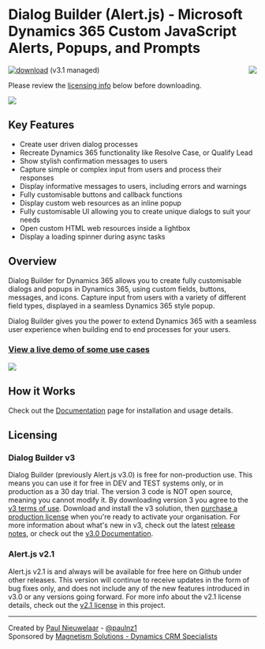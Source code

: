 # Dialog Builder (Alert.js) - Microsoft Dynamics 365 Custom JavaScript Alerts, Popups, and Prompts
[![download](https://user-images.githubusercontent.com/14048382/27844360-c7ea9670-6174-11e7-8658-80d356c1ba8f.png)](https://github.com/PaulNieuwelaar/alertjs/releases/download/v3.1/AlertJS_3_1_0_managed.zip) (v3.1 managed) [<img align="right" src="https://user-images.githubusercontent.com/14048382/29433676-4eb13ea6-83f4-11e7-8c07-eca514b1b197.png"/>](https://github.com/PaulNieuwelaar/alertjs/wiki/Documentation-v3.0)

Please review the [licensing info](#licensing) below before downloading.

![](https://user-images.githubusercontent.com/14048382/86217559-c1139100-bbd3-11ea-9dd1-edf455430eac.png)

## Key Features

* Create user driven dialog processes
* Recreate Dynamics 365 functionality like Resolve Case, or Qualify Lead
* Show stylish confirmation messages to users
* Capture simple or complex input from users and process their responses
* Display informative messages to users, including errors and warnings
* Fully customisable buttons and callback functions
* Display custom web resources as an inline popup
* Fully customisable UI allowing you to create unique dialogs to suit your needs
* Open custom HTML web resources inside a lightbox
* Display a loading spinner during async tasks

## Overview

Dialog Builder for Dynamics 365 allows you to create fully customisable dialogs and popups in Dynamics 365, using custom fields, buttons, messages, and icons. Capture input from users with a variety of different field types, displayed in a seamless Dynamics 365 style popup.

Dialog Builder gives you the power to extend Dynamics 365 with a seamless user experience when building end to end processes for your users.

### [View a live demo of some use cases](https://paulnieuwelaar.github.io/alertjs/AlertJS/Sample/html/demo.html)

![](https://user-images.githubusercontent.com/14048382/86217379-827dd680-bbd3-11ea-9b30-2f3a2262c619.png)

## How it Works
Check out the [Documentation](https://github.com/PaulNieuwelaar/alertjs/wiki/Documentation-v3.0) page for installation and usage details.

## Licensing

### Dialog Builder v3
Dialog Builder (previously Alert.js v3.0) is free for non-production use. This means you can use it for free in DEV and TEST systems only, or in production as a 30 day trial. The version 3 code is NOT open source, meaning you cannot modify it. By downloading version 3 you agree to the [v3 terms of use](https://github.com/PaulNieuwelaar/alertjs/blob/master/license.md). Download and install the v3 solution, then [purchase a production license](https://www.magnetismsolutions.com/our-products/alertjs-alert-popup-for-d365) when you're ready to activate your organisation.
For more information about what's new in v3, check out the latest [release notes](https://github.com/PaulNieuwelaar/alertjs/releases), or check out the [v3.0 Documentation](https://github.com/PaulNieuwelaar/alertjs/wiki/Documentation-v3.0).

### Alert.js v2.1
Alert.js v2.1 is and always will be available for free here on Github under other releases. This version will continue to receive updates in the form of bug fixes only, and does not include any of the new features introduced in v3.0 or any versions going forward. For more info about the v2.1 license details, check out the [v2.1 license](https://github.com/PaulNieuwelaar/alertjs/blob/master/license-v2.1.md) in this project.

---

Created by [Paul Nieuwelaar](http://paulnieuwelaar.wordpress.com) - [@paulnz1](https://twitter.com/paulnz1)  
Sponsored by [Magnetism Solutions - Dynamics CRM Specialists](http://www.magnetismsolutions.com)
